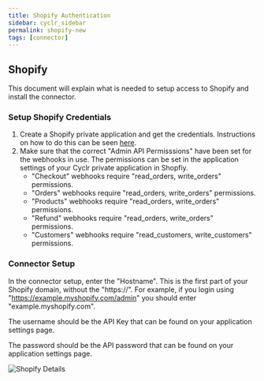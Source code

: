 ```yaml
---
title: Shopify Authentication
sidebar: cyclr_sidebar
permalink: shopify-new
tags: [connector]
---
```


## Shopify ##

This document will explain what is needed to setup access to Shopify and install the connector.

### Setup Shopify Credentials ###
1. Create a Shopify private application and get the credentials. Instructions on how to do this can be seen [here](https://shopify.dev/tutorials/authenticate-a-private-app-with-shopify-admin#generate-public-app-credentials).
2. Make sure that the correct "Admin API Permisssions" have been set for the webhooks in use. The permissions can be set in the application settings of your Cyclr private application in Shopfiy. 
   * "Checkout" webhooks require "read_orders, write_orders" permissions.
   * "Orders" webhooks require "read_orders, write_orders" permissions.
   * "Products" webhooks require "read_orders, write_orders" permissions.
   * "Refund" webhooks require "read_orders, write_orders" permissions.
   * "Customers" webhooks require "read_customers, write_customers" permissions.

### Connector Setup ###
In the connector setup, enter the "Hostname". This is the first part of your Shopify domain, without the "https://". For example, if you login using "https://example.myshopify.com/admin" you should enter "example.myshopify.com".

The username should be the API Key that can be found on your application settings page.

The password should be the API password that can be found on your application settings page.

![Shopify Details](./images/shopify-1.png)
